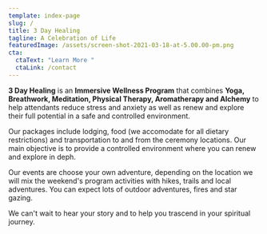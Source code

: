 ```yaml
---
template: index-page
slug: /
title: 3 Day Healing
tagline: A Celebration of Life
featuredImage: /assets/screen-shot-2021-03-18-at-5.00.00-pm.png
cta:
  ctaText: "Learn More "
  ctaLink: /contact
---
```

**3 Day Healing** is an **Immersive Wellness Program** that combines **Yoga, Breathwork, Meditation, Physical Therapy, Aromatherapy and Alchemy** to help attendants reduce stress and anxiety as well as renew and explore their full potential in a safe and controlled environment.

Our packages include lodging, food (we accomodate for all dietary restrictions) and transportation to and from the ceremony locations. Our main objective is to provide a controlled environment where you can renew and explore in deph. 

Our events are choose your own adventure, depending on the location we will mix the weekend's program activities with hikes, trails and local adventures. You can expect lots of outdoor adventures, fires and star gazing. 

We can't wait to hear your story and to help you trascend in your spiritual journey.
